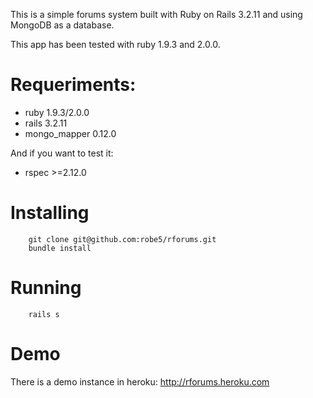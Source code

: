 This is a simple forums system built with Ruby on Rails 3.2.11 and using MongoDB as a database.

This app has been tested with ruby 1.9.3 and 2.0.0.

# Requeriments:

 - ruby 1.9.3/2.0.0
 - rails 3.2.11
 - mongo_mapper 0.12.0
   
And if you want to test it:

 - rspec >=2.12.0

# Installing

		git clone git@github.com:robe5/rforums.git
		bundle install

# Running

		rails s

# Demo

There is a demo instance in heroku: http://rforums.heroku.com